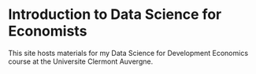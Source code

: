 # Introduction to Data Science for Economists

This site hosts materials for my Data Science for Development Economics course at the Universite Clermont Auvergne.


